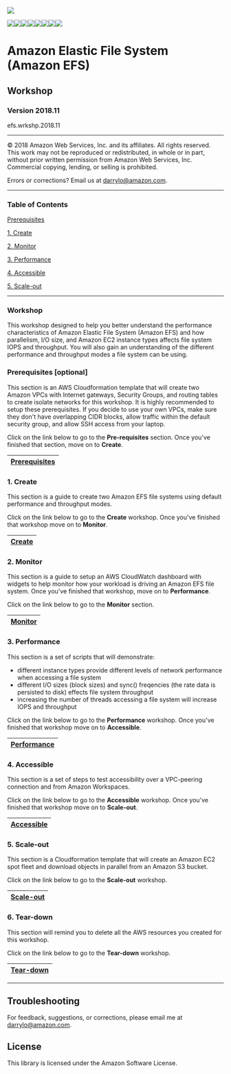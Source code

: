 ![](https://s3.amazonaws.com/aws-us-east-1/tutorial/AWS_logo_PMS_300x180.png)

![](https://s3.amazonaws.com/aws-us-east-1/tutorial/100x100_benefit_available.png)![](https://s3.amazonaws.com/aws-us-east-1/tutorial/100x100_benefit_ingergration.png)![](https://s3.amazonaws.com/aws-us-east-1/tutorial/100x100_benefit_ecryption-lock.png)![](https://s3.amazonaws.com/aws-us-east-1/tutorial/100x100_benefit_fully-managed.png)![](https://s3.amazonaws.com/aws-us-east-1/tutorial/100x100_benefit_lowcost-affordable.png)![](https://s3.amazonaws.com/aws-us-east-1/tutorial/100x100_benefit_performance.png)![](https://s3.amazonaws.com/aws-us-east-1/tutorial/100x100_benefit_scalable.png)![](https://s3.amazonaws.com/aws-us-east-1/tutorial/100x100_benefit_storage.png)


# **Amazon Elastic File System (Amazon EFS)**

## Workshop

### Version 2018.11

efs.wrkshp.2018.11

---

© 2018 Amazon Web Services, Inc. and its affiliates. All rights reserved. This work may not be  reproduced or redistributed, in whole or in part, without prior written permission from Amazon Web Services, Inc. Commercial copying, lending, or selling is prohibited.

Errors or corrections? Email us at [darrylo@amazon.com](mailto:darrylo@amazon.com).

---

### Table of Contents  


[Prerequisites](#prerequisites)

[1. Create](#1-create)

[2. Monitor](#2-monitor)

[3. Performance](#3-performance) 

[4. Accessible](#4-accessible)

[5. Scale-out](#5-scale-out)


---

### Workshop

This workshop designed to help you better understand the performance characteristics of Amazon Elastic File System (Amazon EFS) and how parallelism, I/O size, and Amazon EC2 instance types affects file system IOPS and throughput. You will also gain an understanding of the different performance and throughput modes a file system can be using.

### Prerequisites [optional]
This section is an AWS Cloudformation template that will create two Amazon VPCs with Internet gateways, Security Groups, and routing tables to create isolate networks for this workshop. It is highly recommended to setup these prerequisites. If you decide to use your own VPCs, make sure they don't have overlapping CIDR blocks, allow traffic within the default security group, and allow SSH access from your laptop.

Click on the link below to go to the **Pre-requisites** section. Once you've finished that section, move on to **Create**.

| [**Prerequisites**](/workshop/0-prerequisites)
| :---

### 1. Create
This section is a guide to create two Amazon EFS file systems using default performance and throughput modes.

Click on the link below to go to the **Create** workshop. Once you've finished that workshop move on to **Monitor**.

| [**Create**](/workshop/1-create)
| :---

### 2. Monitor
This section is a guide to setup an AWS CloudWatch dashboard with widgets to help monitor how your workload is driving an Amazon EFS file system. Once you've finished that workshop, move on to **Performance**.

Click on the link below to go to the **Monitor** section. 

| [**Monitor**](/workshop/2-monitor)
| :---

### 3. Performance
This section is a set of scripts that will demonstrate:
- different instance types provide different levels of network performance when accessing a file system
- different I/O sizes (block sizes) and sync() freqencies (the rate data is persisted to disk) effects file system throughput
- increasing the number of threads accessing a file system will increase IOPS and throughput

Click on the link below to go to the **Performance** workshop. Once you've finished that workshop move on to **Accessible**.

| [**Performance**](/workshop/3-performance) |
| :---

### 4. Accessible
This section is a set of steps to test accessibility over a VPC-peering connection and from Amazon Workspaces.

Click on the link below to go to the **Accessible** workshop. Once you've finished that workshop move on to **Scale-out**.

| [**Accessible**](/workshop/4-accessible) |
| :---

### 5. Scale-out
This section is a Cloudformation template that will create an Amazon EC2 spot fleet and download objects in parallel from an Amazon S3 bucket.

Click on the link below to go to the **Scale-out** workshop.

| [**Scale-out**](/workshop/5-scale-out) |
| :---

### 6. Tear-down
This section will remind you to delete all the AWS resources you created for this workshop.

Click on the link below to go to the **Tear-down** workshop.

| [**Tear-down**](/workshop/6-tear-down) |
| :---

---

## Troubleshooting

For feedback, suggestions, or corrections, please email me at [darrylo@amazon.com](mailto:darrylo@amazon.com).

## License

This library is licensed under the Amazon Software License.
